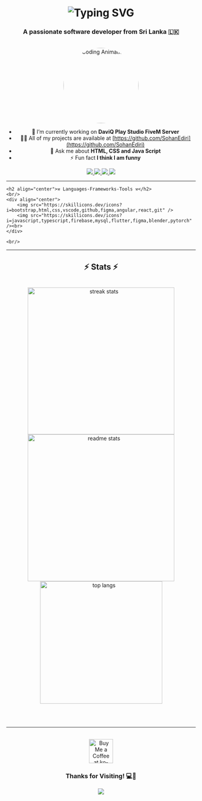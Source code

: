 <h1 align="center">
  <img src="https://readme-typing-svg.demolab.com?font=Fira+Code&size=35&pause=2000&center=true&vCenter=true&width=940&lines=Hi+%F0%9F%91%8B%2C+I'm+Sohan+Edirisinghe;Frontend+Dev+%7C+FiveM+Dev+%7C+Tech+Enthusiast;Welcome+to+My+Corner+of+the+Code+Universe!!" alt="Typing SVG" />
</h1>

<h3 align="center">A passionate software developer from Sri Lanka 🇱🇰</h3>

<br/>  

<div align="center">
  <img src="https://media1.tenor.com/m/wA8Gx_UqnY4AAAAd/coding.gif" width="200" alt="Coding Animation" style="border-radius: 50%;">
</div>

<div align="center">

- 🔭 I’m currently working on **DaviQ Play Studio FiveM Server**
- 👨‍💻 All of my projects are available at [https://github.com/SohanEdiri](https://github.com/SohanEdiri)
- 💬 Ask me about **HTML, CSS and Java Script**
- ⚡ Fun fact **I think I am funny**

</div>

<div align="center"> 
  <a href="sohan.edirisinghe@gmail.com">   
    <img src="https://img.shields.io/badge/Gmail-333333?style=for-the-badge&logo=gmail&logoColor=red" />
  </a>
  <a href="https://instagram.com/sohan.vpz" target="_blank">
    <img src="https://img.shields.io/badge/Instagram-000000?style=for-the-badge&logo=instagram&logoColor=red" target="_blank" />
  </a>
  <a href="https://www.youtube.com/c/daviq.playstudio" target="_blank">
     <img src="https://img.shields.io/badge/Youtube-ff0000?style=for-the-badge&logo=youtube&logoColor=white" target="_blank" /> <!-- sqlite, safari, google-chrome are other good icon options -->
  </a>
  <a href="https://www.fiverr.com/users/speedare" target="_blank">
    <img src="https://img.shields.io/badge/Fiverr-005e0a?style=for-the-badge&logo=fiverr&logoColor=white" target="_blank" /> <!-- sqlite, safari, google-chrome are other good icon options -->
 </a>
</div>

 <hr/>
  
    <h2 align="center">⚒️ Languages-Frameworks-Tools ⚒️</h2>
    <br/>
    <div align="center">
        <img src="https://skillicons.dev/icons?i=bootstrap,html,css,vscode,github,figma,angular,react,git" />
        <img src="https://skillicons.dev/icons?i=javascript,typescript,firebase,mysql,flutter,figma,blender,pytorch" /><br>
    </div>
    
    <br/>
  <hr/>

<h2 align="center">⚡ Stats ⚡</h2>
<br>
<div align=center>
  <img width=390 src="https://github-readme-streak-stats-salesp07.vercel.app/?user=sohanediri&count_private=true&theme=react&border_radius=10" alt="streak stats"/>
  <img width=390 src="https://github-readme-stats-salesp07.vercel.app/api?username=sohanediri&count_private=true&show_icons=true&theme=react&rank_icon=github&border_radius=10" alt="readme stats" />
  <br/>
  <img width=325 align="center" src="https://github-readme-stats-salesp07.vercel.app/api/top-langs/?username=sohanediri&hide=HTML&langs_count=8&layout=compact&theme=react&border_radius=10&size_weight=0.5&count_weight=0.5&exclude_repo=github-readme-stats" alt="top langs" />
</div>

<br/><br/>

<hr/>

<br/>

<div align="center">
  <a href='https://www.buymeacoffee.com/viperz' target='_blank'><img height='64' style='border:0px;height:64px;' src='https://cdn.buymeacoffee.com/buttons/v2/default-yellow.png' border='0' alt='Buy Me a Coffee at ko-fi.com' /></a>
  </div>

<div align="center">
    <h3>Thanks for Visiting! 💻🚀</h3>
    <img src="https://readme-typing-svg.herokuapp.com?font=Fira+Code&size=22&pause=2000&color=36BCF7&center=true&vCenter=true&lines=Let's+build+something+great!" />
  </div>

